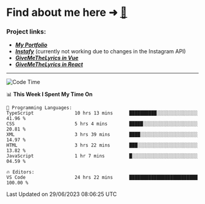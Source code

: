 # Find about me here ➜ [🧑](https://pauabella.dev)

### Project links:
- ***[My Portfolio](https://pauabella.dev)***
- ***[Instafy](https://instafy.me)*** (currently not working due to changes in the Instagram API)
- ***[GiveMeTheLyrics in Vue](https://lyrics.pauabella.dev)***
- ***[GiveMeTheLyrics in React](https://pauabella.dev/GiveMeTheLyrics)***

---
<!--START_SECTION:waka-->
![Code Time](http://img.shields.io/badge/Code%20Time-2%2C282%20hrs%202%20mins-blue)

📊 **This Week I Spent My Time On** 

```text
💬 Programming Languages: 
TypeScript               10 hrs 13 mins      ██████████░░░░░░░░░░░░░░░   41.96 % 
CSS                      5 hrs 4 mins        █████░░░░░░░░░░░░░░░░░░░░   20.81 % 
XML                      3 hrs 39 mins       ████░░░░░░░░░░░░░░░░░░░░░   14.97 % 
HTML                     3 hrs 22 mins       ███░░░░░░░░░░░░░░░░░░░░░░   13.82 % 
JavaScript               1 hr 7 mins         █░░░░░░░░░░░░░░░░░░░░░░░░   04.59 % 

🔥 Editors: 
VS Code                  24 hrs 22 mins      █████████████████████████   100.00 % 
```


 Last Updated on 29/06/2023 08:06:25 UTC
<!--END_SECTION:waka-->
